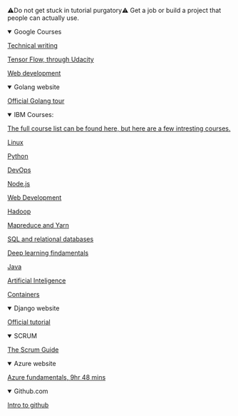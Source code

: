 ⚠️Do not get stuck in tutorial purgatory⚠️
Get a job or build a project that people can actually use.

<details open>
<summary>Google Courses</summary>

[Technical writing](https://developers.google.com/tech-writing)

[Tensor Flow, through Udacity](https://www.udacity.com/course/intro-to-tensorflow-for-deep-learning--ud187)

[Web development](https://developers.google.com/web/)

</details>

<details open>
<summary>Golang website</summary>

[Official Golang tour](https://tour.golang.org/welcome/1)

</details>


<details open>
<summary>IBM Courses:</summary>

[The full course list can be found here, but here are a few intresting courses.](https://developer.ibm.com/technologies/)

[Linux](https://developer.ibm.com/technologies/linux/tutorials/l-lpic1-map/)

[Python](https://developer.ibm.com/technologies/python/tutorials/)

[DevOps](https://developer.ibm.com/technologies/devops/)

[Node.js](https://developer.ibm.com/technologies/node-js/)

[Web Development](https://developer.ibm.com/technologies/web-development/)

[Hadoop](https://cognitiveclass.ai/courses/introduction-to-hadoop)

[Mapreduce and Yarn](https://cognitiveclass.ai/courses/mapreduce-and-yarn)

[SQL and relational databases](https://cognitiveclass.ai/courses/learn-sql-relational-databases)

[Deep learning findamentals](https://cognitiveclass.ai/courses/introduction-deep-learning)

[Java](https://developer.ibm.com/technologies/java/gettingstarted/)

[Artificial Inteligence](https://developer.ibm.com/technologies/artificial-intelligence/gettingstarted/)

[Containers](https://developer.ibm.com/technologies/containers/gettingstarted/)

</details>

<details open>
<summary>Django website</summary>

[Official tutorial](https://www.djangoproject.com/start/)


</details>

<details open>
<summary>SCRUM</summayr>

[The Scrum Guide](https://www.scrumguides.org/docs/scrumguide/v2017/2017-Scrum-Guide-US.pdf#zoom=100)

</details>

</details>

<details open>
<summary>Azure website</summayr>

[Azure fundamentals, 9hr 48 mins ](https://docs.microsoft.com/en-us/learn/paths/azure-fundamentals/)

</details>

<details open>
<summary>Github.com</summayr>

[Intro to github ](https://guides.github.com/activities/hello-world/)

</details>